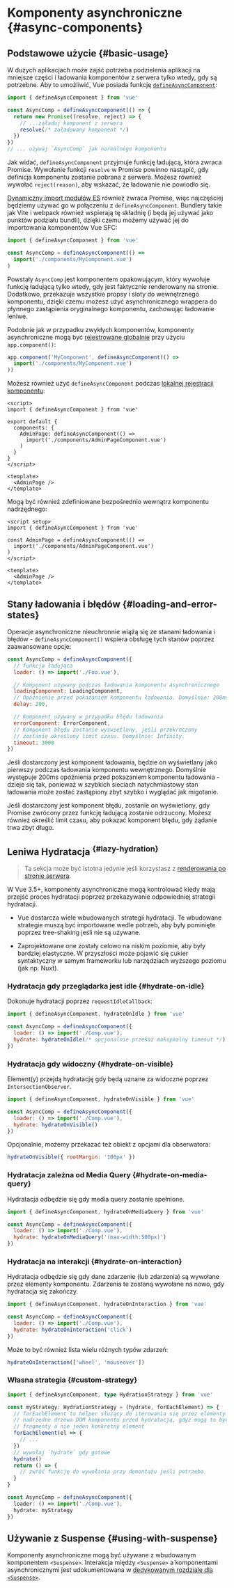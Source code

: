 # Komponenty asynchroniczne {#async-components}

## Podstawowe użycie {#basic-usage}

W dużych aplikacjach może zajść potrzeba podzielenia aplikacji na mniejsze części i ładowania komponentów z serwera tylko wtedy, gdy są potrzebne. Aby to umożliwić, Vue posiada funkcję [`defineAsyncComponent`](/api/general#defineasynccomponent):

```js
import { defineAsyncComponent } from 'vue'

const AsyncComp = defineAsyncComponent(() => {
  return new Promise((resolve, reject) => {
    // ...załaduj komponent z serwera
    resolve(/* załadowany komponent */)
  })
})
// ... używaj `AsyncComp` jak normalnego komponentu
```

Jak widać, `defineAsyncComponent` przyjmuje funkcję ładującą, która zwraca Promise. Wywołanie funkcji `resolve` w Promise powinno nastąpić, gdy definicja komponentu zostanie pobrana z serwera. Możesz również wywołać `reject(reason)`, aby wskazać, że ładowanie nie powiodło się.

[Dynamiczny import modułów ES](https://developer.mozilla.org/en-US/docs/Web/JavaScript/Reference/Operators/import) również zwraca Promise, więc najczęściej będziemy używać go w połączeniu z `defineAsyncComponent`. Bundlery takie jak Vite i webpack również wspierają tę składnię (i będą jej używać jako punktów podziału bundli), dzięki czemu możemy używać jej do importowania komponentów Vue SFC:

```js
import { defineAsyncComponent } from 'vue'

const AsyncComp = defineAsyncComponent(() =>
  import('./components/MyComponent.vue')
)
```

Powstały `AsyncComp` jest komponentem opakowującym, który wywołuje funkcję ładującą tylko wtedy, gdy jest faktycznie renderowany na stronie. Dodatkowo, przekazuje wszystkie propsy i sloty do wewnętrznego komponentu, dzięki czemu możesz użyć asynchronicznego wrappera do płynnego zastąpienia oryginalnego komponentu, zachowując ładowanie leniwe.

Podobnie jak w przypadku zwykłych komponentów, komponenty asynchroniczne mogą być [rejestrowane globalnie](/guide/components/registration#global-registration) przy użyciu `app.component()`:

```js
app.component('MyComponent', defineAsyncComponent(() =>
  import('./components/MyComponent.vue')
))
```

<div class="options-api">

Możesz również użyć `defineAsyncComponent` podczas [lokalnej rejestracji komponentu](/guide/components/registration#local-registration):

```vue
<script>
import { defineAsyncComponent } from 'vue'

export default {
  components: {
    AdminPage: defineAsyncComponent(() =>
      import('./components/AdminPageComponent.vue')
    )
  }
}
</script>

<template>
  <AdminPage />
</template>
```

</div>

<div class="composition-api">

Mogą być również zdefiniowane bezpośrednio wewnątrz komponentu nadrzędnego:

```vue
<script setup>
import { defineAsyncComponent } from 'vue'

const AdminPage = defineAsyncComponent(() =>
  import('./components/AdminPageComponent.vue')
)
</script>

<template>
  <AdminPage />
</template>
```

</div>

## Stany ładowania i błędów {#loading-and-error-states}

Operacje asynchroniczne nieuchronnie wiążą się ze stanami ładowania i błędów - `defineAsyncComponent()` wspiera obsługę tych stanów poprzez zaawansowane opcje:

```js
const AsyncComp = defineAsyncComponent({
  // funkcja ładująca
  loader: () => import('./Foo.vue'),

  // Komponent używany podczas ładowania komponentu asynchronicznego
  loadingComponent: LoadingComponent,
  // Opóźnienie przed pokazaniem komponentu ładowania. Domyślnie: 200ms.
  delay: 200,

  // Komponent używany w przypadku błędu ładowania
  errorComponent: ErrorComponent,
  // Komponent błędu zostanie wyświetlony, jeśli przekroczony
  // zostanie określony limit czasu. Domyślnie: Infinity.
  timeout: 3000
})
```

Jeśli dostarczony jest komponent ładowania, będzie on wyświetlany jako pierwszy podczas ładowania komponentu wewnętrznego. Domyślnie występuje 200ms opóźnienia przed pokazaniem komponentu ładowania - dzieje się tak, ponieważ w szybkich sieciach natychmiastowy stan ładowania może zostać zastąpiony zbyt szybko i wyglądać jak migotanie.

Jeśli dostarczony jest komponent błędu, zostanie on wyświetlony, gdy Promise zwrócony przez funkcję ładującą zostanie odrzucony. Możesz również określić limit czasu, aby pokazać komponent błędu, gdy żądanie trwa zbyt długo.

## Leniwa Hydratacja <sup class="vt-badge" data-text="3.5+" /> {#lazy-hydration}

> Ta sekcja może być istotna jedynie jeśli korzystasz z [renderowania po stronie serwera](/guide/scaling-up/ssr).

W Vue 3.5+, komponenty asynchroniczne mogą kontrolować kiedy mają przejść proces hydratacji poprzez przekazywanie odpowiedniej strategii hydratacji.

- Vue dostarcza wiele wbudowanych strategii hydratacji. Te wbudowane strategie muszą być importowane wedle potrzeb, aby były pominięte poprzez tree-shaking jeśli nie są używane.

- Zaprojektowane one zostały celowo na niskim poziomie, aby były bardziej elastyczne. W przyszłości może pojawić się cukier syntaktyczny w samym frameworku lub narzędziach wyższego poziomu (jak np. Nuxt).

### Hydratacja gdy przeglądarka jest idle {#hydrate-on-idle}

Dokonuje hydratacji poprzez `requestIdleCallback`:

```js
import { defineAsyncComponent, hydrateOnIdle } from 'vue'

const AsyncComp = defineAsyncComponent({
  loader: () => import('./Comp.vue'),
  hydrate: hydrateOnIdle(/* opcjonalnie przekaż maksymalny timeout */)
})
```

### Hydratacja gdy widoczny {#hydrate-on-visible}

Element(y) przejdą hydratację gdy będą uznane za widoczne poprzez `IntersectionObserver`.

```js
import { defineAsyncComponent, hydrateOnVisible } from 'vue'

const AsyncComp = defineAsyncComponent({
  loader: () => import('./Comp.vue'),
  hydrate: hydrateOnVisible()
})
```

Opcjonalnie, możemy przekazać też obiekt z opcjami dla obserwatora:

```js
hydrateOnVisible({ rootMargin: '100px' })
```

### Hydratacja zależna od Media Query {#hydrate-on-media-query}

Hydratacja odbędzie się gdy media query zostanie spełnione.

```js
import { defineAsyncComponent, hydrateOnMediaQuery } from 'vue'

const AsyncComp = defineAsyncComponent({
  loader: () => import('./Comp.vue'),
  hydrate: hydrateOnMediaQuery('(max-width:500px)')
})
```

### Hydratacja na interakcji {#hydrate-on-interaction}

Hydratacja odbędzie się gdy dane zdarzenie (lub zdarzenia) są wywołane przez elementy komponentu. Zdarzenia te zostaną wywołane na nowo, gdy hydratacja się zakończy.

```js
import { defineAsyncComponent, hydrateOnInteraction } from 'vue'

const AsyncComp = defineAsyncComponent({
  loader: () => import('./Comp.vue'),
  hydrate: hydrateOnInteraction('click')
})
```

Może to być również lista wielu różnych typów zdarzeń:

```js
hydrateOnInteraction(['wheel', 'mouseover'])
```

### Własna strategia {#custom-strategy}

```ts
import { defineAsyncComponent, type HydrationStrategy } from 'vue'

const myStrategy: HydrationStrategy = (hydrate, forEachElement) => {
  // forEachElement to helper służący do iterowania się przez elementy
  // nadrzędne drzewa DOM komponentu przed hydratacją, gdyż mogą to być
  // fragmenty a nie jeden konkretny element
  forEachElement(el => {
    // ...
  })
  // wywołaj `hydrate` gdy gotowe
  hydrate()
  return () => {
    // zwróć funkcję do wywołania przy demontażu jeśli potrzeba
  }
}

const AsyncComp = defineAsyncComponent({
  loader: () => import('./Comp.vue'),
  hydrate: myStrategy
})
```

## Używanie z Suspense {#using-with-suspense}

Komponenty asynchroniczne mogą być używane z wbudowanym komponentem `<Suspense>`. Interakcja między `<Suspense>` a komponentami asynchronicznymi jest udokumentowana w [dedykowanym rozdziale dla `<Suspense>`](/guide/built-ins/suspense).
